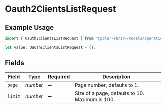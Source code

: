 # Oauth2ClientsListRequest

## Example Usage

```typescript
import { Oauth2ClientsListRequest } from "@polar-sh/sdk/models/operations/oauth2clientslist.js";

let value: Oauth2ClientsListRequest = {};
```

## Fields

| Field                                           | Type                                            | Required                                        | Description                                     |
| ----------------------------------------------- | ----------------------------------------------- | ----------------------------------------------- | ----------------------------------------------- |
| `page`                                          | *number*                                        | :heavy_minus_sign:                              | Page number, defaults to 1.                     |
| `limit`                                         | *number*                                        | :heavy_minus_sign:                              | Size of a page, defaults to 10. Maximum is 100. |